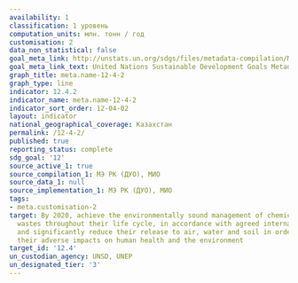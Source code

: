 ```yaml
---
availability: 1
classification: 1 уровень
computation_units: млн. тонн / год
customisation: 2
data_non_statistical: false
goal_meta_link: http://unstats.un.org/sdgs/files/metadata-compilation/Metadata-Goal-12.pdf
goal_meta_link_text: United Nations Sustainable Development Goals Metadata (pdf 782kB)
graph_title: meta.name-12-4-2
graph_type: line
indicator: 12.4.2
indicator_name: meta.name-12-4-2
indicator_sort_order: 12-04-02
layout: indicator
national_geographical_coverage: Казахстан
permalink: /12-4-2/
published: true
reporting_status: complete
sdg_goal: '12'
source_active_1: true
source_compilation_1: МЭ РК (ДУО), МИО
source_data_1: null
source_implementation_1: МЭ РК (ДУО), МИО
tags:
- meta.customisation-2
target: By 2020, achieve the environmentally sound management of chemicals and all
  wastes throughout their life cycle, in accordance with agreed international frameworks,
  and significantly reduce their release to air, water and soil in order to minimize
  their adverse impacts on human health and the environment
target_id: '12.4'
un_custodian_agency: UNSD, UNEP
un_designated_tier: '3'
---
```

